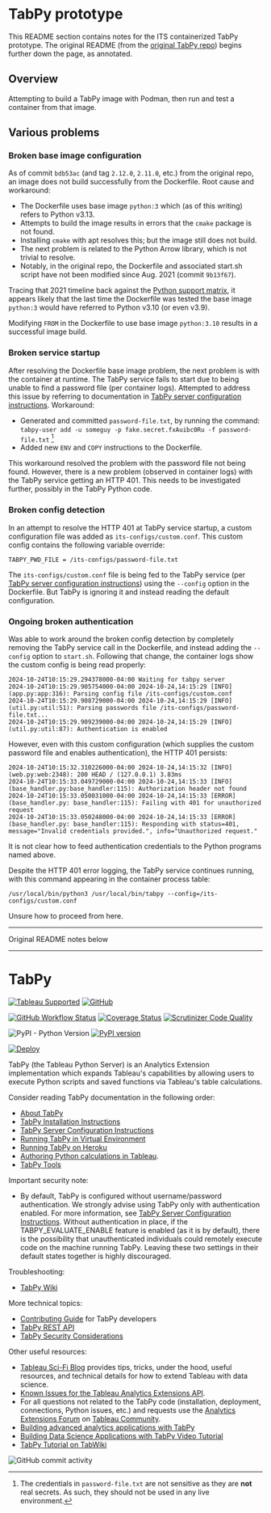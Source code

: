 # TabPy prototype

This README section contains notes for the ITS containerized TabPy prototype. The original README (from the [original TabPy repo](https://github.com/tableau/TabPy)) begins further down the page, as annotated.

## Overview

Attempting to build a TabPy image with Podman, then run and test a container from that image.

## Various problems

### Broken base image configuration

As of commit `bdb53ac` (and tag `2.12.0`, `2.11.0`, etc.) from the original repo, an image does not build successfully from the Dockerfile. Root cause and workaround:
* The Dockerfile uses base image `python:3` which (as of this writing) refers to Python v3.13.
* Attempts to build the image results in errors that the `cmake` package is not found.
* Installing `cmake` with apt resolves this; but the image still does not build.
* The next problem is related to the Python Arrow library, which is not trivial to resolve.
* Notably, in the original repo, the Dockerfile and associated start.sh script have not been modified since Aug. 2021 (commit `9b13f67`).

Tracing that 2021 timeline back against the [Python support matrix](https://endoflife.date/python), it appears likely that the last time the Dockerfile was tested the base image `python:3` would have referred to Python v3.10 (or even v3.9).

Modifying `FROM` in the Dockerfile to use base image `python:3.10` results in a successful image build.

### Broken service startup

After resolving the Dockerfile base image problem, the next problem is with the container at runtime. The TabPy service fails to start due to being unable to find a password file (per container logs). Attempted to address this issue by referring to documentation in [TabPy server configuration instructions](./docs/server-config.md). Workaround:
* Generated and committed `password-file.txt`, by running the command: `tabpy-user add -u someguy -p fake.secret.fxAuibc0Ru -f password-file.txt` [^not_secret]
* Added new `ENV` and `COPY` instructions to the Dockerfile.

[^not_secret]:
    The credentials in `password-file.txt` are not sensitive as they are **not** real secrets. As such, they should not be used in any live environment.

This workaround resolved the problem with the password file not being found. However, there is a new problem (observed in container logs) with the TabPy service getting an HTTP 401. This needs to be investigated further, possibly in the TabPy Python code.

### Broken config detection

In an attempt to resolve the HTTP 401 at TabPy service startup, a custom configuration file was added as `its-configs/custom.conf`. This custom config contains the following variable override:

```
TABPY_PWD_FILE = /its-configs/password-file.txt
```

The `its-configs/custom.conf` file is being fed to the TabPy service (per [TabPy server configuration instructions](./docs/server-config.md)) using the `--config` option in the Dockerfile. But TabPy is ignoring it and instead reading the default configuration.

### Ongoing broken authentication

Was able to work around the broken config detection by completely removing the TabPy service call in the Dockerfile, and instead adding the `--config` option to `start.sh`. Following that change, the container logs show the custom config is being read properly:

```
2024-10-24T10:15:29.294378000-04:00 Waiting for tabpy server
2024-10-24T10:15:29.905754000-04:00 2024-10-24,14:15:29 [INFO] (app.py:app:316): Parsing config file /its-configs/custom.conf
2024-10-24T10:15:29.908729000-04:00 2024-10-24,14:15:29 [INFO] (util.py:util:51): Parsing passwords file /its-configs/password-file.txt...
2024-10-24T10:15:29.909239000-04:00 2024-10-24,14:15:29 [INFO] (util.py:util:87): Authentication is enabled
```

However, even with this custom configuration (which supplies the custom password file and enables authentication), the HTTP 401 persists:

```
2024-10-24T10:15:32.310226000-04:00 2024-10-24,14:15:32 [INFO] (web.py:web:2348): 200 HEAD / (127.0.0.1) 3.83ms
2024-10-24T10:15:33.049729000-04:00 2024-10-24,14:15:33 [INFO] (base_handler.py:base_handler:115): Authorization header not found
2024-10-24T10:15:33.050031000-04:00 2024-10-24,14:15:33 [ERROR] (base_handler.py: base_handler:115): Failing with 401 for unauthorized request
2024-10-24T10:15:33.050248000-04:00 2024-10-24,14:15:33 [ERROR] (base_handler.py: base_handler:115): Responding with status=401, message="Invalid credentials provided.", info="Unauthorized request."
```

It is not clear how to feed authentication credentials to the Python programs named above.

Despite the HTTP 401 error logging, the TabPy service continues running, with this command appearing in the container process table:

```
/usr/local/bin/python3 /usr/local/bin/tabpy --config=/its-configs/custom.conf
```

Unsure how to proceed from here.

******

Original README notes below

******

# TabPy

[![Tableau Supported](https://img.shields.io/badge/Support%20Level-Tableau%20Supported-53bd92.svg)](https://www.tableau.com/support-levels-it-and-developer-tools)
[![GitHub](https://img.shields.io/badge/license-MIT-brightgreen.svg)](https://raw.githubusercontent.com/Tableau/TabPy/master/LICENSE)

[![GitHub Workflow Status](https://img.shields.io/github/workflow/status/tableau/tabpy/Test%20Run%20on%20Push)](https://github.com/tableau/TabPy/actions?query=workflow%3A%22Test+Run+on+Push%22)
[![Coverage Status](https://coveralls.io/repos/github/tableau/TabPy/badge.svg?branch=master)](https://coveralls.io/github/tableau/TabPy?branch=master)
[![Scrutinizer Code Quality](https://scrutinizer-ci.com/g/tableau/TabPy/badges/quality-score.png?b=master)](https://scrutinizer-ci.com/g/tableau/TabPy/?branch=master)

![PyPI - Python Version](https://img.shields.io/pypi/pyversions/tabpy?label=PyPI%20Python%20versions)
[![PyPI version](https://badge.fury.io/py/tabpy.svg)](https://pypi.python.org/pypi/tabpy/)

[![Deploy](https://www.herokucdn.com/deploy/button.svg)](https://heroku.com/deploy?template=https://github.com/tableau/tabpy)

TabPy (the Tableau Python Server) is an Analytics Extension implementation which
expands Tableau's capabilities by allowing users to execute Python scripts and
saved functions via Tableau's table calculations.

Consider reading TabPy documentation in the following order:

* [About TabPy](docs/about.md)
* [TabPy Installation Instructions](docs/server-install.md)
* [TabPy Server Configuration Instructions](docs/server-config.md)
* [Running TabPy in Virtual Environment](docs/tabpy-virtualenv.md)
* [Running TabPy on Heroku](docs/deploy-to-heroku.md)
* [Authoring Python calculations in Tableau](docs/TableauConfiguration.md).
* [TabPy Tools](docs/tabpy-tools.md)

Important security note:

* By default, TabPy is configured without username/password authentication.
We strongly advise using TabPy only with authentication enabled. For more
information, see
[TabPy Server Configuration Instructions](docs/server-config.md#authentication).
Without authentication in place, if the TABPY_EVALUATE_ENABLE feature is
enabled (as it is by default), there is the possibility that unauthenticated
individuals could remotely execute code on the machine running TabPy.
Leaving these two settings in their default states together is highly
discouraged.

Troubleshooting:

* [TabPy Wiki](https://github.com/tableau/TabPy/wiki)

More technical topics:

* [Contributing Guide](CONTRIBUTING.md) for TabPy developers
* [TabPy REST API](docs/server-rest.md)
* [TabPy Security Considerations](docs/security.md)

Other useful resources:

* [Tableau Sci-Fi Blog](http://tabscifi.golovatyi.info/) provides tips, tricks, under
  the hood, useful resources, and technical details for how to extend
  Tableau with data science.
* [Known Issues for the Tableau Analytics Extensions API](https://tableau.github.io/analytics-extensions-api/docs/ae_known_issues.html).
* For all questions not related to the TabPy code (installation, deployment,
  connections, Python issues, etc.) and requests use the
  [Analytics Extensions Forum](https://community.tableau.com/community/forums/analyticsextensions)
  on [Tableau Community](https://community.tableau.com).
* [Building advanced analytics applications with TabPy](https://www.tableau.com/about/blog/2017/1/building-advanced-analytics-applications-tabpy-64916)
* [Building Data Science Applications with TabPy Video Tutorial](https://youtu.be/nRtOMTnBz_Y)
* [TabPy Tutorial on TabWiki](https://community.tableau.com/docs/DOC-10856)

![GitHub commit activity](https://img.shields.io/github/commit-activity/m/tableau/TabPy.svg)
